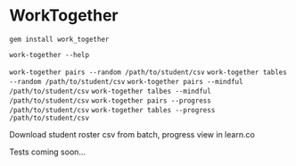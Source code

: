 # WorkTogether

`gem install work_together`

`work-together --help`

`work-together pairs --random /path/to/student/csv`
`work-together tables --random /path/to/student/csv`
`work-together pairs --mindful /path/to/student/csv`
`work-together talbes --mindful /path/to/student/csv`
`work-together pairs --progress /path/to/student/csv`
`work-together tables --progress /path/to/student/csv`

Download student roster csv from batch, progress view in learn.co

Tests coming soon...